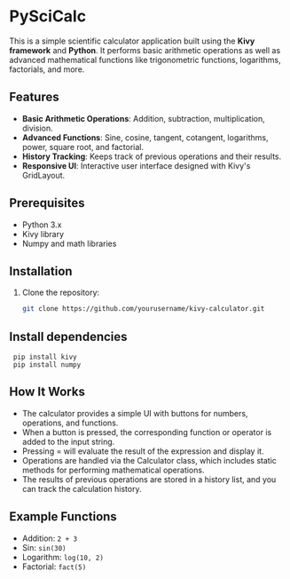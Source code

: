 # PySciCalc


This is a simple scientific calculator application built using the **Kivy framework** and **Python**. It performs basic arithmetic operations as well as advanced mathematical functions like trigonometric functions, logarithms, factorials, and more.

## Features
- **Basic Arithmetic Operations**: Addition, subtraction, multiplication, division.
- **Advanced Functions**: Sine, cosine, tangent, cotangent, logarithms, power, square root, and factorial.
- **History Tracking**: Keeps track of previous operations and their results.
- **Responsive UI**: Interactive user interface designed with Kivy's GridLayout.

## Prerequisites
- Python 3.x
- Kivy library
- Numpy and math libraries

## Installation
1. Clone the repository:
   ```bash
   git clone https://github.com/yourusername/kivy-calculator.git
## Install dependencies
 ```
  pip install kivy
  pip install numpy
```
## How It Works

- The calculator provides a simple UI with buttons for numbers, operations, and functions.
- When a button is pressed, the corresponding function or operator is added to the input string.
- Pressing = will evaluate the result of the expression and display it.
- Operations are handled via the Calculator class, which includes static methods for performing mathematical operations.
- The results of previous operations are stored in a history list, and you can track the calculation history.
## Example Functions
- Addition: ```2 + 3```
- Sin: ```sin(30)```
- Logarithm: ```log(10, 2)```
- Factorial: ```fact(5)```

